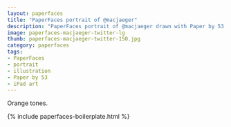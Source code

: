 ```yaml
---
layout: paperfaces
title: "PaperFaces portrait of @macjaeger"
description: "PaperFaces portrait of @macjaeger drawn with Paper by 53 on an iPad."
image: paperfaces-macjaeger-twitter-lg
thumb: paperfaces-macjaeger-twitter-150.jpg
category: paperfaces
tags: 
- PaperFaces
- portrait
- illustration
- Paper by 53
- iPad art
---
```


Orange tones.

{% include paperfaces-boilerplate.html %}